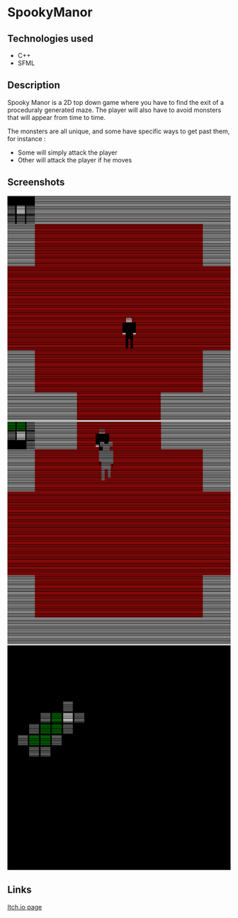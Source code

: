 # SpookyManor

## Technologies used
- C++
- SFML

## Description
Spooky Manor is a 2D top down game where you have to find the exit of a proceduraly generated maze. The player will also have to avoid monsters that will appear from time to time.

The monsters are all unique, and some have specific ways to get past them, for instance :
- Some will simply attack the player
- Other will attack the player if he moves

## Screenshots
![plot](./ImgReadme/1.png)
![plot](./ImgReadme/2.png)
![plot](./ImgReadme/3.png)

## Links
<a href="https://helisoya.itch.io/spooky-manor">Itch.io page</a>
